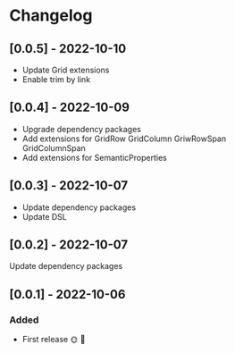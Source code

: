# Changelog

## [0.0.5] - 2022-10-10

- Update Grid extensions
- Enable trim by link

## [0.0.4] - 2022-10-09

- Upgrade dependency packages
- Add extensions for GridRow GridColumn GriwRowSpan GridColumnSpan
- Add extensions for SemanticProperties

## [0.0.3] - 2022-10-07

- Update dependency packages
- Update DSL

## [0.0.2] - 2022-10-07

Update dependency packages

## [0.0.1] - 2022-10-06

### Added
* First release 🌞 🚀
